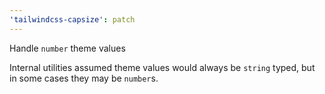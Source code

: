 ```yaml
---
'tailwindcss-capsize': patch
---
```


Handle `number` theme values

Internal utilities assumed theme values would always be `string` typed, but in some cases they may be `number`s.
